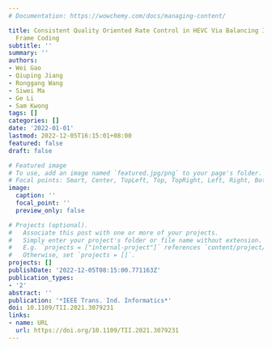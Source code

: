 ```yaml
---
# Documentation: https://wowchemy.com/docs/managing-content/

title: Consistent Quality Oriented Rate Control in HEVC Via Balancing Intra and Inter
  Frame Coding
subtitle: ''
summary: ''
authors:
- Wei Gao
- Qiuping Jiang
- Ronggang Wang
- Siwei Ma
- Ge Li
- Sam Kwong
tags: []
categories: []
date: '2022-01-01'
lastmod: 2022-12-05T16:15:01+08:00
featured: false
draft: false

# Featured image
# To use, add an image named `featured.jpg/png` to your page's folder.
# Focal points: Smart, Center, TopLeft, Top, TopRight, Left, Right, BottomLeft, Bottom, BottomRight.
image:
  caption: ''
  focal_point: ''
  preview_only: false

# Projects (optional).
#   Associate this post with one or more of your projects.
#   Simply enter your project's folder or file name without extension.
#   E.g. `projects = ["internal-project"]` references `content/project/deep-learning/index.md`.
#   Otherwise, set `projects = []`.
projects: []
publishDate: '2022-12-05T08:15:00.771163Z'
publication_types:
- '2'
abstract: ''
publication: '*IEEE Trans. Ind. Informatics*'
doi: 10.1109/TII.2021.3079231
links:
- name: URL
  url: https://doi.org/10.1109/TII.2021.3079231
---
```

